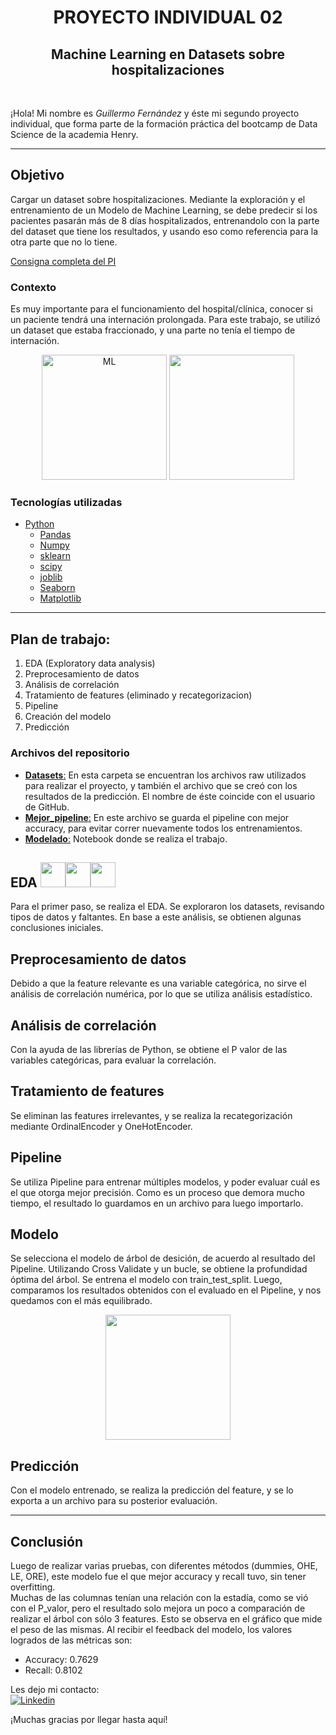 <h1 align=center> PROYECTO INDIVIDUAL 02 </h1>
<h2 align=center> Machine Learning en Datasets sobre hospitalizaciones</h2>

<br>

¡Hola! Mi nombre es *Guillermo Fernández* y éste mi segundo proyecto individual, que forma parte de la formación práctica del bootcamp de Data Science de la academia Henry. 

<hr>

## Objetivo
Cargar un dataset sobre hospitalizaciones. Mediante la exploración y el entrenamiento de un Modelo de Machine Learning, se debe predecir si los pacientes pasarán más de 8 días hospitalizados, entrenandolo con la parte del dataset que tiene los resultados, y usando eso como referencia para la otra parte que no lo tiene.

[Consigna completa del PI](https://github.com/soyHenry/Datathon)

### Contexto
Es muy importante para el funcionamiento del hospital/clínica, conocer si un paciente tendrá una internación prolongada. Para este trabajo, se utilizó un dataset que estaba fraccionado, y una parte no tenía el tiempo de internación.

<p align="center"> <img alt="ML" src="https://user-images.githubusercontent.com/110403753/208594890-3a68320a-d9ee-4f9b-8f96-cdf8048313dc.png" height=200px> <img src="https://thehill.com/wp-content/uploads/sites/2/2021/11/ca_coronavirusus_013020istock_25.jpg?strip=1" height=200px></p>

### Tecnologías utilizadas
* [Python](https://docs.python.org/3/)
    * [Pandas](https://pandas.pydata.org/)
    * [Numpy](https://numpy.org)
    * [sklearn](https://scikit-learn.org/stable/index.html)
    * [scipy](https://scipy.org)
    * [joblib](https://joblib.readthedocs.io/en/latest/)
    * [Seaborn](https://seaborn.pydata.org)
    * [Matplotlib](https://matplotlib.org)

<hr>

## Plan de trabajo:
1. EDA (Exploratory data analysis)
2. Preprocesamiento de datos
3. Análisis de correlación
4. Tratamiento de features (eliminado y recategorizacion)
5. Pipeline
6. Creación del modelo
7. Predicción

### Archivos del repositorio
- [**Datasets**:](./Datasets/) En esta carpeta se encuentran los archivos raw utilizados para realizar el proyecto, y también el archivo que se creó con los resultados de la predicción. El nombre de éste coincide con el usuario de GitHub.  
- [**Mejor_pipeline**:](./Mejor_pipeline.pkl) En este archivo se guarda el pipeline con mejor accuracy, para evitar correr nuevamente todos los entrenamientos.
- [**Modelado**:](./Modelado.ipynb) Notebook donde se realiza el trabajo.


## EDA <img src="https://cdn.jsdelivr.net/gh/devicons/devicon/icons/python/python-original.svg" width=40px height=40px/><img src="https://cdn.jsdelivr.net/gh/devicons/devicon/icons/jupyter/jupyter-original-wordmark.svg" width=40px height=40px/><img src="https://cdn.jsdelivr.net/gh/devicons/devicon/icons/pandas/pandas-original.svg" width=40px height=40px/>
Para el primer paso, se realiza el EDA. Se exploraron los datasets, revisando tipos de datos y faltantes. En base a este análisis, se obtienen algunas conclusiones iniciales.

## Preprocesamiento de datos
Debido a que la feature relevante es una variable categórica, no sirve el análisis de correlación numérica, por lo que se utiliza análisis estadístico.

## Análisis de correlación
Con la ayuda de las librerías de Python, se obtiene el P valor de las variables categóricas, para evaluar la correlación.

## Tratamiento de features
Se eliminan las features irrelevantes, y se realiza la recategorización mediante OrdinalEncoder y OneHotEncoder.

## Pipeline
Se utiliza Pipeline para entrenar múltiples modelos, y poder evaluar cuál es el que otorga mejor precisión. Como es un proceso que demora mucho tiempo, el resultado lo guardamos en un archivo para luego importarlo.

## Modelo
Se selecciona el modelo de árbol de desición, de acuerdo al resultado del Pipeline. Utilizando Cross Validate y un bucle, se obtiene la profundidad óptima del árbol. Se entrena el modelo con train_test_split. Luego, comparamos los resultados obtenidos con el evaluado en el Pipeline, y nos quedamos con el más equilibrado.  
<p align="center"> <img src="https://static.vecteezy.com/system/resources/previews/001/234/042/original/decision-tree-design-vector.jpg" width="200px"> </p>

## Predicción
Con el modelo entrenado, se realiza la predicción del feature, y se lo exporta a un archivo para su posterior evaluación.

<hr>

## Conclusión
Luego de realizar varias pruebas, con diferentes métodos (dummies, OHE, LE, ORE), este modelo fue el que mejor accuracy y recall tuvo, sin tener overfitting.  
Muchas de las columnas tenían una relación con la estadía, como se vió con el P_valor, pero el resultado solo mejora un poco a comparación de realizar el árbol con sólo 3 features. Esto se observa en el gráfico que mide el peso de las mismas.
Al recibir el feedback del modelo, los valores logrados de las métricas son:
+ Accuracy: 0.7629
+ Recall:   0.8102

Les dejo mi contacto:  
<a href="https://www.linkedin.com/in/fernandezguillermo"><img alt="Linkedin" title="Connect with me" src="https://img.shields.io/badge/Linkedin-0077B5?style=flat&logo=linkedin&logoColor=white"></a>  

¡Muchas gracias por llegar hasta aquí!